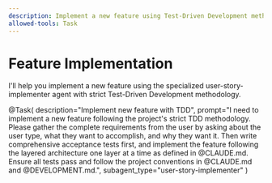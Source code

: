 ```yaml
---
description: Implement a new feature using Test-Driven Development methodology
allowed-tools: Task
---
```


# Feature Implementation

I'll help you implement a new feature using the specialized user-story-implementer agent with strict Test-Driven Development methodology.

@Task(
    description="Implement new feature with TDD",
    prompt="I need to implement a new feature following the project's strict TDD methodology. Please gather the complete requirements from the user by asking about the user type, what they want to accomplish, and why they want it. Then write comprehensive acceptance tests first, and implement the feature following the layered architecture one layer at a time as defined in @CLAUDE.md. Ensure all tests pass and follow the project conventions in @CLAUDE.md and @DEVELOPMENT.md.",
    subagent_type="user-story-implementer"
)
